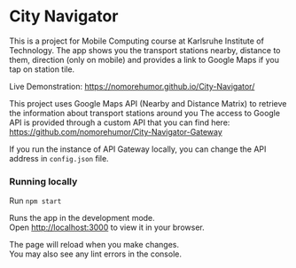 # City Navigator

This is a project for Mobile Computing course at Karlsruhe Institute of Technology.
The app shows you the transport stations nearby, distance to them, direction (only on mobile) and provides a link to Google Maps if you tap on station tile.

Live Demonstration: https://nomorehumor.github.io/City-Navigator/

This project uses Google Maps API (Nearby and Distance Matrix) to retrieve the information about transport stations around you
The access to Google API is provided through a custom API that you can find here: https://github.com/nomorehumor/City-Navigator-Gateway

If you run the instance of API Gateway locally, you can change the API address in `config.json` file.

### Running locally

Run `npm start`

Runs the app in the development mode.\
Open [http://localhost:3000](http://localhost:3000) to view it in your browser.

The page will reload when you make changes.\
You may also see any lint errors in the console.
